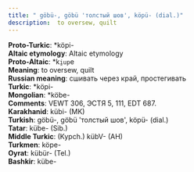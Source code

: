 ```yaml
---
title: " göbü-, göbü 'толстый шов', köpü- (dial.)"
description:  to oversew, quilt
---
```


<strong>Proto-Turkic</strong>:  *köpi-<br>
<strong>Altaic etymology</strong>:  Altaic etymology<br>
<strong> Proto-Altaic</strong>:  *k`i̯up`e<br>
<strong>Meaning</strong>:  to oversew, quilt<br>
<strong>Russian meaning</strong>:  сшивать через край, простегивать<br>
<strong>Turkic</strong>:  *köpi-<br>
<strong>Mongolian</strong>:  *köbe-<br>
<strong>Comments</strong>:  VEWT 306, ЭСТЯ 5, 111, EDT 687.<br>
<strong>Karakhanid</strong>:  kübi- (MK)<br>
<strong>Turkish</strong>:  göbü-, göbü 'толстый шов', köpü- (dial.)<br>
<strong>Tatar</strong>:  kübe- (Sib.)<br>
<strong>Middle Turkic</strong>:  (Kypch.) kübV- (AH)<br>
<strong>Turkmen</strong>:  köpe-<br>
<strong>Oyrat</strong>:  kübür- (Tel.)<br>
<strong>Bashkir</strong>:  kübe-<br>


